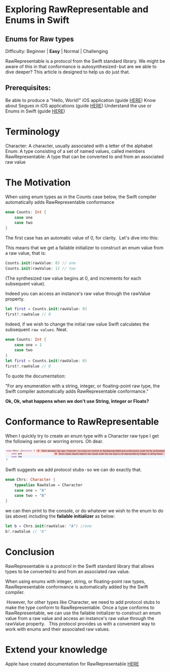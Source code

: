 # Exploring RawRepresentable and Enums in Swift
## Enums for Raw types


Difficulty: Beginner | **Easy** | Normal | Challenging

RawRepresentable is a protocol from the Swift standard library. We might be aware of this in that conformance is autosynthesized - but are we able to dive deeper? This article is designed to help us do just that.


## Prerequisites:
Be able to produce a "Hello, World!" iOS application (guide [HERE](https://medium.com/swlh/your-first-ios-application-using-xcode-9983cf6efb71))
Know about Segues in iOS applications (guide [HERE](https://medium.com/@stevenpcurtis.sc/segues-in-swift-8a7933c1242c))
Understand the use or Enums in Swift (guide [HERE](https://medium.com/@stevenpcurtis.sc/enums-in-swift-f242a571bf9f))

# Terminology
Character: A character, usually associated with a letter of the alphabet
Enum: A type consisting of a set of named values, called members
RawRepresentable: A type that can be converted to and from an associated raw value

# The Motivation
When using enum types as in the Counts case below, the Swift compiler automatically adds RawRepresentable conformance

```swift
enum Counts: Int {
    case one
    case two
}
```
The first case has an automatic value of 0, for clarity. 
Let's dive into this:

This means that we get a failable initializer to construct an enum value from a raw value, that is:

```swift
Counts.init(rawValue: 0) // one
Counts.init(rawValue: 1) // two
```

(The synthesized raw value begins at 0, and increments for each subsequent value).

Indeed you can access an instance's raw value through the rawValue property.

```swift
let first = Counts.init(rawValue: 0)
first?.rawValue // 0
```

Indeed, if we wish to change the initial raw value Swift calculates the subsequent `raw values`. Neat.

```swift
enum Counts: Int {
    case one = 1
    case two
}
let first = Counts.init(rawValue: 0)
first?.rawValue // 0
```

To quote the documentation:

"For any enumeration with a string, integer, or floating-point raw type, the Swift compiler automatically adds RawRepresentable conformance."

**Ok, Ok, what happens when we don't use String, Integer or Floats?**

# Conformance to RawRepresentable
When I quickly try to create an enum type with a Character raw type I get the following series or worring errors. Oh dear.

![Images/Error.png](Images/Error.png)

Swift suggests we add protocol stubs - so we can do exactly that.

```swift
enum Chrs: Character {
    typealias RawValue = Character
    case one = "A"
    case two = "B"
}
```

we can then print to the console, or do whatever we wish to the enum to do (as above) including the **failable initializer** as below:

```swift
let b = Chrs.init(rawValue: "A") //one
b?.rawValue // "A"
```

# Conclusion
RawRepresentable is a protocol in the Swift standard library that allows types to be converted to and from an associated raw value.

When using enums with integer, string, or floating-point raw types, RawRepresentable conformance is automatically added by the Swift compiler.

 However, for other types like Character, we need to add protocol stubs to make the type conform to RawRepresentable. Once a type conforms to RawRepresentable, we can use the failable initializer to construct an enum value from a raw value and access an instance's raw value through the rawValue property.
 
This protocol provides us with a convenient way to work with enums and their associated raw values.

# Extend your knowledge

Apple have created documentation for RawRepresentable [HERE](https://developer.apple.com/documentation/swift/rawrepresentable)

